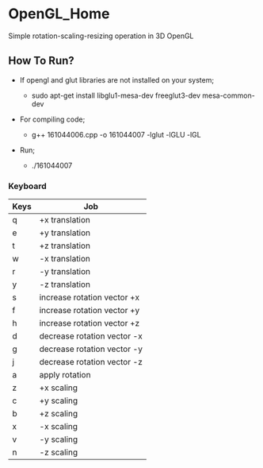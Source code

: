 # OpenGL_Home
Simple rotation-scaling-resizing operation in 3D OpenGL

## How To Run?
* If opengl and glut libraries are not installed on your system;
  * sudo apt-get install libglu1-mesa-dev freeglut3-dev mesa-common-dev


* For compiling code;
  * g++ 161044006.cpp -o 161044007 -lglut -lGLU -lGL

* Run;
  *  ./161044007


### Keyboard


Keys | Job
------------ | -------------
q | +x translation
e | +y translation
t | +z translation
w | -x translation
r | -y translation
y | -z translation
s | increase rotation vector +x
f | increase rotation vector +y
h | increase rotation vector +z
d | decrease rotation vector -x
g | decrease rotation vector -y
j | decrease rotation vector -z
a | apply rotation
z | +x scaling
c | +y scaling
b | +z scaling 
x | -x scaling
v | -y scaling
n | -z scaling
